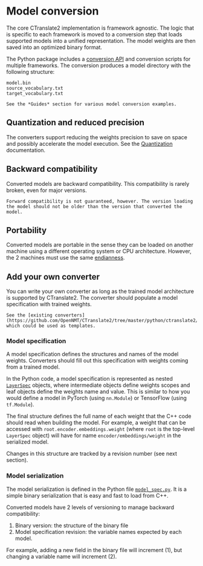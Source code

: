 # Model conversion

The core CTranslate2 implementation is framework agnostic. The logic that is specific to each framework is moved to a conversion step that loads supported models into a unified representation. The model weights are then saved into an optimized binary format.

The Python package includes a [conversion API](python/ctranslate2.converters.rst) and conversion scripts for multiple frameworks. The conversion produces a model directory with the following structure:

```text
model.bin
source_vocabulary.txt
target_vocabulary.txt
```

```{tip}
See the *Guides* section for various model conversion examples.
```

## Quantization and reduced precision

The converters support reducing the weights precision to save on space and possibly accelerate the model execution. See the [Quantization](quantization.md) documentation.

## Backward compatibility

Converted models are backward compatibility. This compatibility is rarely broken, even for major versions.

```{attention}
Forward compatibility is not guaranteed, however. The version loading the model should not be older than the version that converted the model.
```

## Portability

Converted models are portable in the sense they can be loaded on another machine using a different operating system or CPU architecture. However, the 2 machines must use the same [endianness](https://en.wikipedia.org/wiki/Endianness).

## Add your own converter

You can write your own converter as long as the trained model architecture is supported by CTranslate2. The converter should populate a model specification with trained weights.

```{tip}
See the [existing converters](https://github.com/OpenNMT/CTranslate2/tree/master/python/ctranslate2/converters) which could be used as templates.
```

### Model specification

A model specification defines the structures and names of the model weights. Converters should fill out this specification with weights coming from a trained model.

In the Python code, a model specification is represented as nested [`LayerSpec`](python/ctranslate2.specs.LayerSpec.rst) objects, where intermediate objects define weights scopes and leaf objects define the weights name and value. This is similar to how you would define a model in PyTorch (using `nn.Module`) or TensorFlow (using `tf.Module`).

The final structure defines the full name of each weight that the C++ code should read when building the model. For example, a weight that can be accessed with `root.encoder.embeddings.weight` (where `root` is the top-level `LayerSpec` object) will have for name `encoder/embeddings/weight` in the serialized model.

Changes in this structure are tracked by a revision number (see next section).

### Model serialization

The model serialization is defined in the Python file [`model_spec.py`](https://github.com/OpenNMT/CTranslate2/blob/master/python/ctranslate2/specs/model_spec.py). It is a simple binary serialization that is easy and fast to load from C++.

Converted models have 2 levels of versioning to manage backward compatibility:

1. Binary version: the structure of the binary file
2. Model specification revision: the variable names expected by each model.

For example, adding a new field in the binary file will increment (1), but changing a variable name will increment (2).
